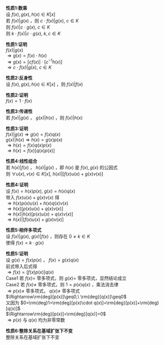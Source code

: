 **性质1:数乘**  
设 $f(x),g(x),h(x)\in K[x]$   
若 $f(x)|g(x)$ ，则 $c\cdot f(x)|g(x),\ c\in K$   
则 $f(x)|c\cdot g(x),\ c\in K$   
则 $k\cdot f(x)|c\cdot g(x),\ k,c\in K$   
  
**性质1:证明**  
 $f(x)|g(x)$   
 $\Rightarrow g(x)=f(x)\cdot h(x)$   
 $\Rightarrow g(x)=[cf(x)]\cdot[c^{-1}h(x)]$   
 $\Rightarrow c\cdot f(x)|g(x),\ c\in K$   
  
**性质2:反身性**  
设 $f(x),g(x),h(x)\in K[x]$ ，则 $f(x)|f(x)$   
  
**性质2:证明**  
 $f(x)=1\cdot f(x)$   
  
**性质3:传递性**  
若 $f(x)|g(x)$ ， $g(x)|h(x)$ ，则 $f(x)|h(x)$   
  
**性质3:证明**  
 $f(x)|g(x)\Rightarrow g(x)=f(x)q(x)$   
 $g(x)|h(x)\Rightarrow h(x)=g(x)p(x)$   
 $\Rightarrow h(x)=f(x)q(x)p(x)$   
 $\Rightarrow h(x)=f(x)[q(x)p(x)]$   
  
**性质4:线性组合**  
若 $h(x)|f(x)$ ， $h(x)|g(x)$ ，即 $h(x)$ 是 $f(x),g(x)$ 的公因式  
则 $\forall u(x), v(x)\in K[x],\ h(x)|[f(x)u(x)+g(x)v(x)]$   
  
**性质4:证明**  
设 $f(x)=h(x)p(x),\ g(x)=h(x)q(x)$   
带入 $f(x)u(x)+g(x)v(x)$ 得  
 $\Rightarrow h(x)p(x)u(x)+h(x)q(x)v(x)$   
 $\Rightarrow h(x)[p(x)u(x)+q(x)v(x)]$   
 $\Rightarrow h(x)|h(x)[p(x)u(x)+q(x)v(x)]$   
 $\Rightarrow h(x)|[f(x)u(x)+g(x)v(x)]$   
  
**性质5:相伴多项式**  
设 $f(x)|g(x),\ g(x)|f(x)$ ，则存在 $0\neq k\in K$   
使得 $f(x)=k\cdot g(x)$   
  
**性质5:证明**  
设 $g(x)=f(x)p(x)$ ， $f(x)=g(x)q(x)$   
前式带入后式得  
 $\Rightarrow f(x)=[f(x)p(x)]q(x)$   
Case1 若 $f(x)=$ 零多项式，则 $g(x)=$ 零多项式，显然结论成立  
Case2 若 $f(x)\neq$ 零多项式，则 $1=p(x)q(x)$ ，乘法消去律  
 $\Rightarrow p(x)\neq$ 零多项式， $q(x)\neq$ 零多项式  
 $\Rightarrow\rm{deg}[p(x)]\geq0,\ \rm{deg}[q(x)]\geq0$   
又因为 $0=\rm{deg}1=\rm{deg}[p(x)\cdot q(x)]=\rm{deg}[p(x)]+\rm{deg}[q(x)]$   
 $\Rightarrow\rm{deg}[p(x)]=\rm{deg}[q(x)]=0$   
 $\Rightarrow p(x)$ 与 $q(x)$ 均为非零常数  
  
**性质6:整除关系在基域扩张下不变**  
整除关系在基域扩张下不变  
